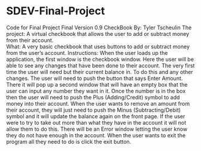 # SDEV-Final-Project
Code for Final Project
Final Version 0.9 
CheckBook 
By: Tyler Tscheulin
The project: 
  A virtual checkbook that allows the user to add or subtract money from their account.  
What:
  A very basic checkbook that uses buttons to add or subtract money from the user’s account. 
Instructions:
  When the user loads up the application, the first window is the checkbook window. Here the user will be able to see any changes that have been done to their account. The very first time the user will need but their current balance in. 
  To do this and any other changes. The user will need to push the button that says Enter Amount. 
  There it will pop up a second window that will have an empty box that the user can input any number they want in it.
  Once the number is in the box then the user will need to push the Plus (Adding/Credit) symbol to add money into their account. 
  When the user wants to remove an amount from their account, they will just need to push the Minus (Subtracting/Debit) symbol and it will update the balance again on the front page. 
  If the user were to try to take out more than what they have in the account it will not allow them to do this. There will be an Error window letting the user know they do not have enough in the account. 
  When the user wants to exit the program all they need to do is click the exit button. 
